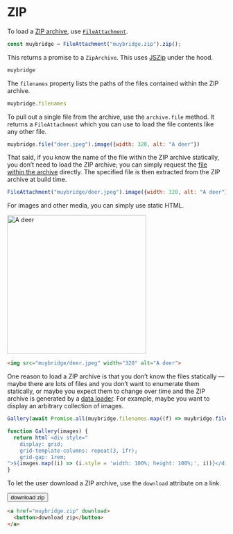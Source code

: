 # ZIP

To load a [ZIP archive](<https://en.wikipedia.org/wiki/ZIP_(file_format)>), use [`FileAttachment`](../files).

```js echo
const muybridge = FileAttachment("muybridge.zip").zip();
```

This returns a promise to a `ZipArchive`. This uses [JSZip](https://stuk.github.io/jszip/) under the hood.

```js echo
muybridge
```

The `filenames` property lists the paths of the files contained within the ZIP archive.

```js echo
muybridge.filenames
```

To pull out a single file from the archive, use the `archive.file` method. It returns a `FileAttachment` which you can use to load the file contents like any other file.

```js echo
muybridge.file("deer.jpeg").image({width: 320, alt: "A deer"})
```

That said, if you know the name of the file within the ZIP archive statically, you don’t need to load the ZIP archive; you can simply request the [file within the archive](../loaders#archives) directly. The specified file is then extracted from the ZIP archive at build time.

```js echo
FileAttachment("muybridge/deer.jpeg").image({width: 320, alt: "A deer"})
```

For images and other media, you can simply use static HTML.

<img src="muybridge/deer.jpeg" width="320" alt="A deer">

```html run=false
<img src="muybridge/deer.jpeg" width="320" alt="A deer">
```

One reason to load a ZIP archive is that you don’t know the files statically — maybe there are lots of files and you don’t want to enumerate them statically, or maybe you expect them to change over time and the ZIP archive is generated by a [data loader](../loaders). For example, maybe you want to display an arbitrary collection of images.

```js echo
Gallery(await Promise.all(muybridge.filenames.map((f) => muybridge.file(f).image())))
```

```js echo
function Gallery(images) {
  return html`<div style="
    display: grid;
    grid-template-columns: repeat(3, 1fr);
    grid-gap: 1rem;
">${images.map((i) => (i.style = 'width: 100%; height: 100%;', i))}</div>`;
}
```

To let the user download a ZIP archive, use the `download` attribute on a link.

<a href="muybridge.zip" download>
  <button>download zip</button>
</a>

```html run=false
<a href="muybridge.zip" download>
  <button>download zip</button>
</a>
```
